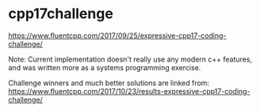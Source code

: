 # cpp17challenge

https://www.fluentcpp.com/2017/09/25/expressive-cpp17-coding-challenge/

Note: Current implementation doesn't really use any modern c++ features, and was
written more as a systems programming exercise.

Challenge winners and much better solutions are linked from:
https://www.fluentcpp.com/2017/10/23/results-expressive-cpp17-coding-challenge/
